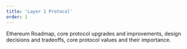 ```yaml
---
title: 'Layer 1 Protocol'
order: 1
---
```


Ethereum Roadmap, core protocol upgrades and improvements, design decisions and tradeoffs, core protocol values and their importance.